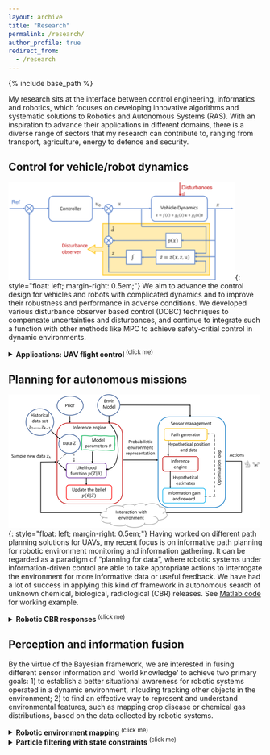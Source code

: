 ```yaml
---
layout: archive
title: "Research"
permalink: /research/
author_profile: true
redirect_from:
  - /research
---
```

{% include base_path %}


My research sits at the interface between control engineering, informatics and robotics, which focuses on developing innovative algorithms and systematic solutions to Robotics and Autonomous Systems (RAS). With an inspiration to advance their applications in different domains, there is a diverse range of sectors that my research can contribute to, ranging from transport, agriculture, energy to defence and security.

## Control for vehicle/robot dynamics 
![image](/images/dobc_diagram.png){: style="float: left; margin-right: 0.5em;"} 
We aim to advance the control design for vehicles and robots with complicated dynamics and to improve their robustness and performance in adverse conditions. We developed various disturbance observer based control (DOBC) techniques to compensate uncertainties and disturbances, and continue to integrate such a function with other methods like MPC to achieve safety-critial control in dynamic environments.   

<details>
	<summary> <b> Applications: UAV flight control </b> <sup>(click me)</sup> </summary> 
	<h3> DOBC design for UAV path-folloiwng </h3>
	{% include youtubePlayer.html id="M_qy1iH7u3M" %}
	<h3> DOBC + MPC for helicopter control  </h3> 
	{% include youtubePlayer.html id="TXJjf8RHnIk" %}
	
</details>  

## Planning for autonomous missions
![image](/images/IPP_diagram.png){: style="float: left; margin-right: 0.5em;"} 
Having worked on different path planning solutions for UAVs, my recent focus is on informative path planning for robotic environment monitoring and information gathering. It can be regarded as a paradigm of “planning for data”, where robotic systems under information-driven control are able to take appropriate actions to interrogate the environment for more informative data or useful feedback. We have had a lot of success in applying this kind of framework in autonomous search of unknown chemical, biological, radiological (CBR) releases. See [Matlab code](https://github.com/lcj-1234/AutoSTE) for working example. 

<details>
	<summary> <b> Robotic CBR responses </b> <sup>(click me)</sup> </summary>
	<h3> Information path planning for robotic source term estimation </h3>
	{% include youtubePlayer.html id="NdbED6RTZyI" %}
	<h3> Autonomous airbrone search in cluttered environments </h3>
	{% include youtubePlayer.html id="_Sou67QbVqo" %} 
	
</details>  

<!---
<details>
	<summary> <b> Coverage path planning </b> <sup>(click me)</sup> </summary>
	<h3> <a href="https://onlinelibrary.wiley.com/doi/full/10.1002/rob.21928"> Decomposition‐based mission planning for fixed‐wing UAVs surveying in wind </a> </h3>
	<img src="/images/cpp_remotesensing.png" width="50%">
	
</details>
-->

## Perception and information fusion 

By the virtue of the Bayesian framework, we are interested in fusing different sensor information and 'world knowledge' to achieve two primary goals: 1) to establish a better situational awareness for robotic systems operated in a dynamic environment, inlcuding tracking other objects in the environment; 2) to find an effective way to represent and understand environmental features, such as mapping crop disease or chemical gas distributions, based on the data collected by robotic systems.


<details>
	<summary> <b> Robotic environment mapping </b> <sup>(click me)</sup> </summary>
	<h3> <a href="https://ieeexplore.ieee.org/abstract/document/10057445"> Structurally aware 3D gas distribution mapping using belief propagation </a>  </h3>
	{% include youtubePlayer.html id="crAJd4afW8c" %}
</details>  


<details>
	<summary> <b> Particle filtering with state constraints </b> <sup>(click me)</sup> </summary>
	<p> <a href="https://ieeexplore.ieee.org/abstract/document/7742936"> An auxiliary particle filtering algorithm with inequality constraints </a></p>
	<p> <a href="https://ieeexplore.ieee.org/abstract/document/8676363"> Particle filtering with soft state constraints for target tracking </a></p>
	<img src="/images/CAPF.png" width="50%">
</details>  







